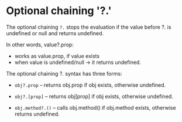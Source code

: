 # Optional chaining '?.'
The optional chaining `?.` stops the evaluation if the value before ?. is undefined or null and returns undefined.

In other words, value?.prop:

- works as value.prop, if value exists
- when value is undefined/null -> it returns undefined.


The optional chaining ?. syntax has three forms:

- `obj?.prop` – returns obj.prop if obj exists, otherwise undefined.

- `obj?.[prop]` – returns obj[prop] if obj exists, otherwise undefined.

- `obj.method?.()` – calls obj.method() if obj.method exists, otherwise returns undefined.

